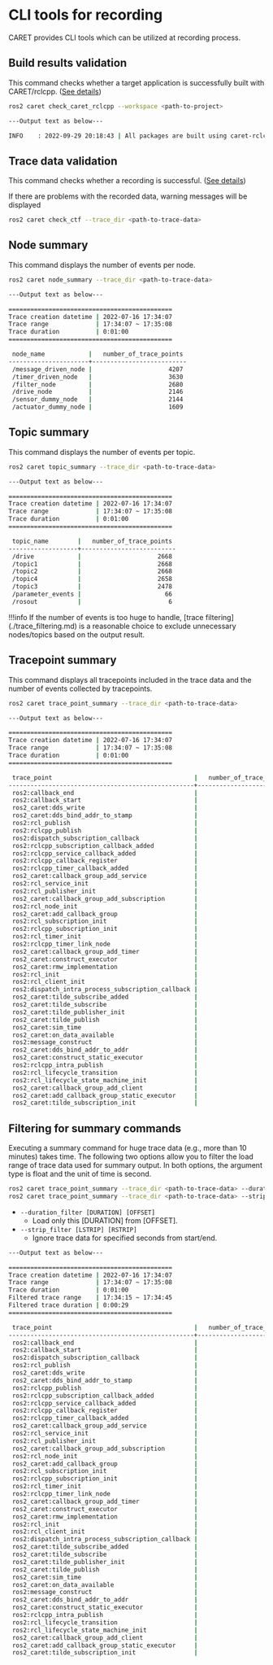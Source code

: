 # CLI tools for recording

CARET provides CLI tools which can be utilized at recording process.

## Build results validation

This command checks whether a target application is successfully built with CARET/rclcpp. ([See details](./build_check.md#check-whether-caretrclcpp-is-applied-to-each-package))

```bash
ros2 caret check_caret_rclcpp --workspace <path-to-project>
```

```bash
---Output text as below---

INFO    : 2022-09-29 20:18:43 | All packages are built using caret-rclcpp.
```

## Trace data validation

This command checks whether a recording is successful. ([See details](./validating.md#validating-trace-data))

If there are problems with the recorded data, warning messages will be displayed

```bash
ros2 caret check_ctf --trace_dir <path-to-trace-data>
```

## Node summary

This command displays the number of events per node.

```bash
ros2 caret node_summary --trace_dir <path-to-trace-data>
```

```bash
---Output text as below---

=============================================
Trace creation datetime | 2022-07-16 17:34:07
Trace range             | 17:34:07 ~ 17:35:08
Trace duration          | 0:01:00
=============================================

 node_name            |   number_of_trace_points
----------------------+--------------------------
 /message_driven_node |                     4207
 /timer_driven_node   |                     3630
 /filter_node         |                     2680
 /drive_node          |                     2146
 /sensor_dummy_node   |                     2144
 /actuator_dummy_node |                     1609
```

## Topic summary

This command displays the number of events per topic.

```bash
ros2 caret topic_summary --trace_dir <path-to-trace-data>
```

```bash
---Output text as below---

=============================================
Trace creation datetime | 2022-07-16 17:34:07
Trace range             | 17:34:07 ~ 17:35:08
Trace duration          | 0:01:00
=============================================

 topic_name        |   number_of_trace_points
-------------------+--------------------------
 /drive            |                     2668
 /topic1           |                     2668
 /topic2           |                     2668
 /topic4           |                     2658
 /topic3           |                     2478
 /parameter_events |                       66
 /rosout           |                        6
```

<prettier-ignore-start>
!!!info
      If the number of events is too huge to handle, [trace filtering](./trace_filtering.md) is a reasonable choice to exclude unnecessary nodes/topics based on the output result.
<prettier-ignore-end>

## Tracepoint summary

This command displays all tracepoints included in the trace data and the number of events collected by tracepoints.

```bash
ros2 caret trace_point_summary --trace_dir <path-to-trace-data>
```

```bash
---Output text as below---

=============================================
Trace creation datetime | 2022-07-16 17:34:07
Trace range             | 17:34:07 ~ 17:35:08
Trace duration          | 0:01:00
=============================================

 trace_point                                       |   number_of_trace_points
---------------------------------------------------+--------------------------
 ros2:callback_end                                 |                     4216
 ros2:callback_start                               |                     4216
 ros2_caret:dds_write                              |                     2790
 ros2_caret:dds_bind_addr_to_stamp                 |                     2790
 ros2:rcl_publish                                  |                     2650
 ros2:rclcpp_publish                               |                     2650
 ros2:dispatch_subscription_callback               |                     2620
 ros2:rclcpp_subscription_callback_added           |                       44
 ros2:rclcpp_service_callback_added                |                       44
 ros2:rclcpp_callback_register                     |                       44
 ros2:rclcpp_timer_callback_added                  |                       44
 ros2_caret:callback_group_add_service             |                       36
 ros2:rcl_service_init                             |                       36
 ros2:rcl_publisher_init                           |                       17
 ros2_caret:callback_group_add_subscription        |                       11
 ros2:rcl_node_init                                |                        6
 ros2_caret:add_callback_group                     |                        6
 ros2:rcl_subscription_init                        |                        5
 ros2:rclcpp_subscription_init                     |                        5
 ros2:rcl_timer_init                               |                        3
 ros2:rclcpp_timer_link_node                       |                        3
 ros2_caret:callback_group_add_timer               |                        3
 ros2_caret:construct_executor                     |                        1
 ros2_caret:rmw_implementation                     |                        1
 ros2:rcl_init                                     |                        1
 ros2:rcl_client_init                              |                        0
 ros2:dispatch_intra_process_subscription_callback |                        0
 ros2_caret:tilde_subscribe_added                  |                        0
 ros2_caret:tilde_subscribe                        |                        0
 ros2_caret:tilde_publisher_init                   |                        0
 ros2_caret:tilde_publish                          |                        0
 ros2_caret:sim_time                               |                        0
 ros2_caret:on_data_available                      |                        0
 ros2:message_construct                            |                        0
 ros2_caret:dds_bind_addr_to_addr                  |                        0
 ros2_caret:construct_static_executor              |                        0
 ros2:rclcpp_intra_publish                         |                        0
 ros2:rcl_lifecycle_transition                     |                        0
 ros2:rcl_lifecycle_state_machine_init             |                        0
 ros2_caret:callback_group_add_client              |                        0
 ros2_caret:add_callback_group_static_executor     |                        0
 ros2_caret:tilde_subscription_init                |                        0
```

## Filtering for summary commands

Executing a summary command for huge trace data (e.g., more than 10 minutes) takes time.
The following two options allow you to filter the load range of trace data used for summary output.
In both options, the argument type is float and the unit of time is second.

```bash
ros2 caret trace_point_summary --trace_dir <path-to-trace-data> --duration_filter <DURATION> <OFFSET>
ros2 caret trace_point_summary --trace_dir <path-to-trace-data> --strip_filter <LSTRIP> <RSTRIP>
```

- `--duration_filter [DURATION] [OFFSET]`
  - Load only this [DURATION] from [OFFSET].
- `--strip_filter [LSTRIP] [RSTRIP]`
  - Ignore trace data for specified seconds from start/end.

```bash
---Output text as below---

=============================================
Trace creation datetime | 2022-07-16 17:34:07
Trace range             | 17:34:07 ~ 17:35:08
Trace duration          | 0:01:00
Filtered trace range    | 17:34:15 ~ 17:34:45
Filtered trace duration | 0:00:29
=============================================

 trace_point                                       |   number_of_trace_points
---------------------------------------------------+--------------------------
 ros2:callback_end                                 |                     2385
 ros2:callback_start                               |                     2385
 ros2:dispatch_subscription_callback               |                     1485
 ros2:rcl_publish                                  |                     1484
 ros2_caret:dds_write                              |                     1484
 ros2_caret:dds_bind_addr_to_stamp                 |                     1484
 ros2:rclcpp_publish                               |                     1484
 ros2:rclcpp_subscription_callback_added           |                       44
 ros2:rclcpp_service_callback_added                |                       44
 ros2:rclcpp_callback_register                     |                       44
 ros2:rclcpp_timer_callback_added                  |                       44
 ros2_caret:callback_group_add_service             |                       36
 ros2:rcl_service_init                             |                       36
 ros2:rcl_publisher_init                           |                       17
 ros2_caret:callback_group_add_subscription        |                       11
 ros2:rcl_node_init                                |                        6
 ros2_caret:add_callback_group                     |                        6
 ros2:rcl_subscription_init                        |                        5
 ros2:rclcpp_subscription_init                     |                        5
 ros2:rcl_timer_init                               |                        3
 ros2:rclcpp_timer_link_node                       |                        3
 ros2_caret:callback_group_add_timer               |                        3
 ros2_caret:construct_executor                     |                        1
 ros2_caret:rmw_implementation                     |                        1
 ros2:rcl_init                                     |                        1
 ros2:rcl_client_init                              |                        0
 ros2:dispatch_intra_process_subscription_callback |                        0
 ros2_caret:tilde_subscribe_added                  |                        0
 ros2_caret:tilde_subscribe                        |                        0
 ros2_caret:tilde_publisher_init                   |                        0
 ros2_caret:tilde_publish                          |                        0
 ros2_caret:sim_time                               |                        0
 ros2_caret:on_data_available                      |                        0
 ros2:message_construct                            |                        0
 ros2_caret:dds_bind_addr_to_addr                  |                        0
 ros2_caret:construct_static_executor              |                        0
 ros2:rclcpp_intra_publish                         |                        0
 ros2:rcl_lifecycle_transition                     |                        0
 ros2:rcl_lifecycle_state_machine_init             |                        0
 ros2_caret:callback_group_add_client              |                        0
 ros2_caret:add_callback_group_static_executor     |                        0
 ros2_caret:tilde_subscription_init                |                        0
```

